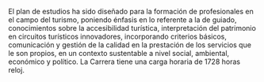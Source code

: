 El plan de estudios ha sido diseñado para la formación de profesionales en el campo del turismo, poniendo énfasis en lo referente a la de guiado, conocimientos sobre la accesibilidad turística, interpretación del patrimonio en circuitos turísticos innovadores, incorporando criterios básicos, comunicación y gestión de la calidad en la prestación de los servicios que le son propios, en un contexto sustentable a nivel social, ambiental, económico y político. La Carrera tiene una carga horaria de 1728 horas reloj.